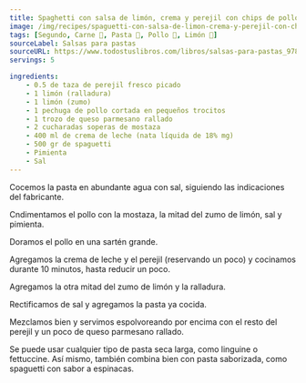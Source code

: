 ```yaml
---
title: Spaghetti con salsa de limón, crema y perejil con chips de pollo
image: /img/recipes/spaguetti-con-salsa-de-limon-crema-y-perejil-con-chips-de-pollo.jpg
tags: [Segundo, Carne 🥩, Pasta 🍝, Pollo 🍗, Limón 🍋]
sourceLabel: Salsas para pastas
sourceURL: https://www.todostuslibros.com/libros/salsas-para-pastas_978-987-612-054-8
servings: 5

ingredients:
    - 0.5 de taza de perejil fresco picado
    - 1 limón (ralladura)
    - 1 limón (zumo)
    - 1 pechuga de pollo cortada en pequeños trocitos
    - 1 trozo de queso parmesano rallado
    - 2 cucharadas soperas de mostaza
    - 400 ml de crema de leche (nata líquida de 18% mg)
    - 500 gr de spaguetti
    - Pimienta
    - Sal
---
```


Cocemos la pasta en abundante agua con sal, siguiendo las indicaciones del
fabricante.

Cndimentamos el pollo con la mostaza, la mitad del zumo de limón, sal y
pimienta.

Doramos el pollo en una sartén grande.

Agregamos la crema de leche y el perejil (reservando un poco) y cocinamos
durante 10 minutos, hasta reducir un poco.

Agregamos la otra mitad del zumo de limón y la ralladura.

Rectificamos de sal y agregamos la pasta ya cocida.

Mezclamos bien y servimos espolvoreando por encima con el resto del perejil y
un poco de queso parmesano rallado.

Se puede usar cualquier tipo de pasta seca larga, como linguine o fettuccine.
Así mismo, también combina bien con pasta saborizada, como spaguetti con sabor
a espinacas.
